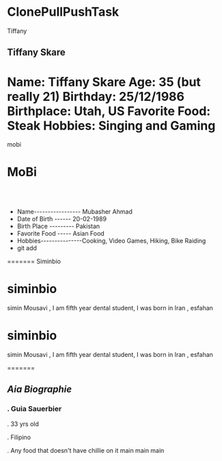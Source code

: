 # ClonePullPushTask
Tiffany

## **Tiffany Skare**

Name: Tiffany Skare
Age: 35 (but really 21)
Birthday: 25/12/1986
Birthplace: Utah, US
Favorite Food: Steak
Hobbies: Singing and Gaming
=======
mobi
<br>

# **MoBi** # 


<br>
<br>

* Name----------------- Mubasher Ahmad          
* Date of Birth ------ 20-02-1989
* Birth Place  --------- Pakistan
* Favorite Food ----- Asian Food
* Hobbies---------------Cooking, Video Games, Hiking, Bike Raiding 
* git add


=======
Siminbio
# siminbio
simin Mousavi , I am fifth year dental student, I was born in Iran , esfahan
# siminbio
simin Mousavi , I am fifth year dental student, I was born in Iran , esfahan


=======
## ***Aia Biographie***

### . Guia Sauerbier
. 33 yrs old

. Filipino

. Any food that doesn't have chillie on it
 main
main
main
